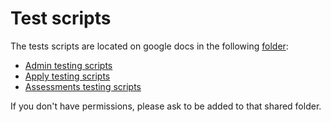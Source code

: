 # Test scripts

The tests scripts are located on google docs in the following [folder](https://drive.google.com/drive/u/1/folders/142leRfwBIMZQbmZXivGzhcYrYTUfYUOS):
- [Admin testing scripts](https://docs.google.com/spreadsheets/d/1BAyEPjLIOQcVFfSCRTsBzDL-lKeQscuFkTAWLJelcvU/edit?usp=sharing)
- [Apply testing scripts](https://docs.google.com/spreadsheets/d/1ui5XkroLH1UHUgahLuaVrFLQr6afIuAXo1r9cQZRgeE/edit?usp=sharing)
- [Assessments testing scripts](https://docs.google.com/spreadsheets/d/155ATAY-f0UOntsbmsy4ngX6KlA2EEcxuh3o9FAaY3KU/edit?usp=sharing)

If you don't have permissions, please ask to be added to that shared folder.
